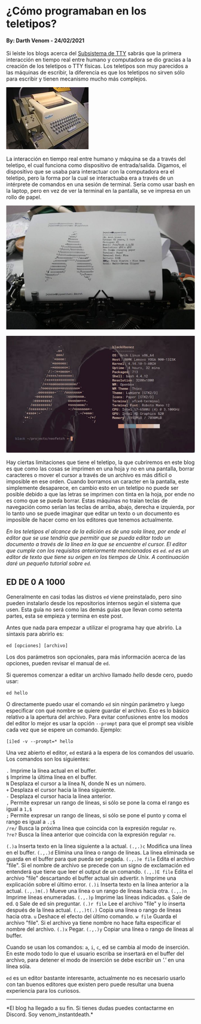 # ¿Cómo programaban en los teletipos?
<b>By: Darth Venom - 24/02/2021</b>
<br>
<br>
Si leíste los blogs acerca del [Subsistema de TTY](http://aminoapps.com/p/13sczv) sabrás que la primera interacción en tiempo real entre humano y computadora se dio gracias a la creación de los teletipos o TTY físicas. Los teletipos son muy parecidos a las máquinas de escribir, la diferencia es que los teletipos no sirven sólo para escribir y tienen mecanismo mucho más complejos.

![img](media/c82.jpg)

La interacción en tiempo real entre humano y máquina se da a través del teletipo, el cual funciona como dispositivo de entrada/salida. Digamos, el dispositivo que se usaba para interactuar con la computadora era el teletipo, pero la forma por la cual se interactuaba era a través de un intérprete de comandos en una sesión de terminal. Sería como usar bash en la laptop, pero en vez de ver la terminal en la pantalla, se ve impresa en un rollo de papel.

![img](media/c79.jpg)

![img](media/c80.jpg)

Hay ciertas limitaciones que tiene el teletipo, la que cubriremos en este blog es que como las cosas se imprimen en una hoja y no en una pantalla, borrar caracteres o mover el cursor a través de un archivo es más difícil o imposible en ese orden. Cuando borramos un caracter en la pantalla, este simplemente desaparece, en cambio esto en un teletipo no puede ser posible debido a que las letras se imprimen con tinta en la hoja, por ende no es como que se pueda borrar. Estas máquinas no traían teclas de navegación como serían las teclas de arriba, abajo, derecha e izquierda, por lo tanto uno se puede imaginar que editar un texto o un documento es imposible de hacer como en los editores que tenemos actualmente.

*En los teletipos el alcance de la edición es de una sola línea, por ende el editor que se use tendría que permitir que se pueda editar todo un documento a través de la línea en la que se encuentre el cursor. El editor que cumple con los requisitos anteriormente mencionados es `ed`. `ed` es un editor de texto que tiene su origen en los tiempos de Unix. A continuación daré un pequeño tutorial sobre `ed`.*

## ED DE 0 A 1000

Generalmente en casi todas las distros `ed` viene preinstalado, pero sino pueden instalarlo desde los repositorios internos según el sistema que usen. Esta guía no será como las demás guías que llevan como setenta partes, esta se empieza y termina en este post.

Antes que nada para empezar a utilizar el programa hay que abrirlo. La sintaxis para abrirlo es:
```
ed [opciones] [archivo]
```
Los dos parámetros son opcionales, para más información acerca de las opciones, pueden revisar el manual de `ed`.

Si queremos comenzar a editar un archivo llamado *hello* desde cero, puedo usar:
```
ed hello
```
O directamente puedo usar el comando `ed` sin ningún parámetro y luego especificar con qué nombre se quiere guardar el archivo. Eso es lo básico relativo a la apertura del archivo. Para evitar confusiones entre los modos del editor lo mejor es usar la opción `--prompt` para que el prompt sea visible cada vez que se espere un comando. Ejemplo:
```
[i]ed -v --prompt=* hello
```
Una vez abierto el editor, `ed` estará a la espera de los comandos del usuario. Los comandos son los siguientes:

`.` 	Imprime la línea actual en el buffer.<br>
`$` 	Imprime la última línea en el buffer.<br>
`N` 	Desplaza el cursor a la línea N, donde N es un número.<br>
`+`     Desplaza el cursor hacia la línea siguiente.<br>
`-` 	Desplaza el cursor hacia la línea anterior.<br>
`,` 	Permite expresar un rango de líneas, si sólo se pone la coma el rango es igual a `1,$`<br>
`;` 	Permite expresar un rango de líneas, si sólo se pone el punto y coma el rango es igual a `.;$`<br>
`/re/` 	Busca la próxima línea que coincida con la expresión regular `re`.<br>
`?re?` 	Busca la línea anterior que coincida con la expresión regular `re`.

`(.)a` 		    Inserta texto en la línea siguiente a la actual.
`(.,.)c` 		Modifica una línea en el buffer.
`(.,.)d` 		Elimina una línea o rango de líneas. La línea eliminada se guarda en el buffer para que pueda ser pegada.
`(.,.)e file` 	Edita el archivo "file". Si el nombre de archivo se precede con un signo de exclamación ed entenderá que tiene que leer el output de un comando.
`(.,.)E file` 	Edita el archivo "file" descartando el buffer actual sin advertir.
`h` 		    Imprime una explicación sobre el último error.
`(.)i` 		    Inserta texto en la línea anterior a la actual.
`(.,.)m(.)` 	Mueve una línea o un rango de líneas hacia otra.
`(.,.)n` 		Imprime líneas enumeradas.
`(.,.)p` 		Imprime las líneas indicadas.
`q` 		    Sale de ed.
`Q` 		    Sale de ed sin preguntar.
`(.)r file` 	Lee el archivo "file" y lo inserta después de la línea actual.
`(.,.)t(.)` 	Copia una línea o rango de líneas hacia otra.
`u`	            Deshace el efecto del último comando.
`w file` 		Guarda el archivo "file". Si el archivo ya tiene nombre no hace falta especificar el nombre del archivo.
`(.)x` 		    Pegar.
`(.,.)y` 		Copiar una línea o rango de líneas al buffer.

Cuando se usan los comandos: `a`, `i`, `c`, ed se cambia al modo de inserción. En este modo todo lo que el usuario escriba se insertará en el buffer del archivo, para detener el modo de inserción se debe escribir un *'.'* en una línea sóla.

`ed` es un editor bastante interesante, actualmente no es necesario usarlo con tan buenos editores que existen pero puede resultar una buena experiencia para los curiosos.
<br>
<hr>
*El blog ha llegado a su fin. Si tienes dudas puedes contactarme en Discord. Soy venom_instantdeath.*
